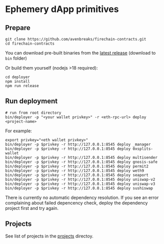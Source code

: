 # Ephemery dApp primitives

## Prepare
```
git clone https://github.com/avenbreaks/firechain-contracts.git
cd firechain-contracts
```

You can download pre-built binaries from the [latest release](https://github.com/avenbreaks/firechain-contracts/releases) (download to `bin` folder)

Or build them yourself (nodejs >18 required):
```
cd deployer
npm install
npm run release
```


## Run deployment
```
# run from root directory
bin/deployer -p "<your wallet privkey>" -r <eth-rpc-url> deploy <project-name>
```

For example:
```
export privkey="<eth wallet privkey>"
bin/deployer -p $privkey -r http://127.0.0.1:8545 deploy _manager
bin/deployer -p $privkey -r http://127.0.0.1:8545 deploy 0xsplits-wallet
bin/deployer -p $privkey -r http://127.0.0.1:8545 deploy multisender
bin/deployer -p $privkey -r http://127.0.0.1:8545 deploy gnosis-safe
bin/deployer -p $privkey -r http://127.0.0.1:8545 deploy permit2
bin/deployer -p $privkey -r http://127.0.0.1:8545 deploy weth9
bin/deployer -p $privkey -r http://127.0.0.1:8545 deploy seaport
bin/deployer -p $privkey -r http://127.0.0.1:8545 deploy uniswap-v2
bin/deployer -p $privkey -r http://127.0.0.1:8545 deploy uniswap-v3
bin/deployer -p $privkey -r http://127.0.0.1:8545 deploy sushiswap
```

There is currently no automatic dependency resolution. 
If you see an error complaining about failed depencency check, deploy the dependency project first and try again.

## Projects

See list of projects in the [projects](https://github.com/avenbreaks/firechain-contracts/tree/master/projects) directoy.
